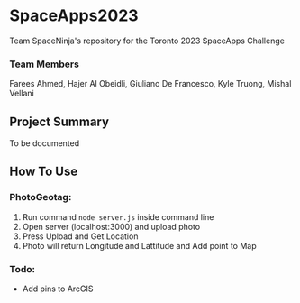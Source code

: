 # SpaceApps2023
Team SpaceNinja's repository for the Toronto 2023 SpaceApps Challenge

### Team Members
Farees Ahmed, Hajer Al Obeidli, Giuliano De Francesco, Kyle Truong, Mishal Vellani
## Project Summary
To be documented

## How To Use
### PhotoGeotag:
1. Run command `node server.js` inside command line
2. Open server (localhost:3000) and upload photo
3. Press Upload and Get Location
4. Photo will return Longitude and Lattitude and Add point to Map
### Todo:
* Add pins to ArcGIS
